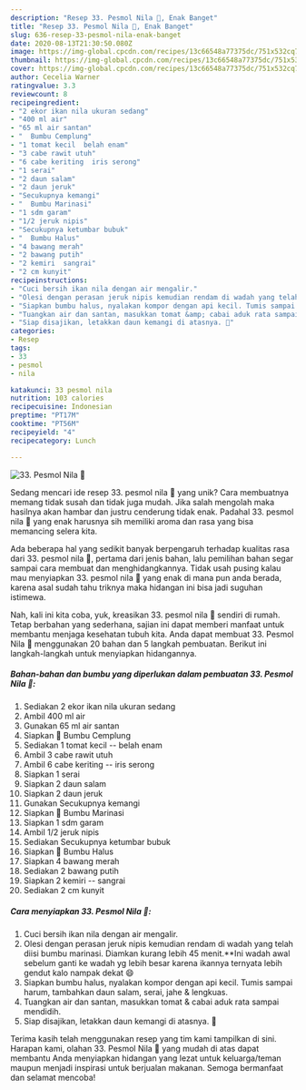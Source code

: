 ```yaml
---
description: "Resep 33. Pesmol Nila 🌠, Enak Banget"
title: "Resep 33. Pesmol Nila 🌠, Enak Banget"
slug: 636-resep-33-pesmol-nila-enak-banget
date: 2020-08-13T21:30:50.080Z
image: https://img-global.cpcdn.com/recipes/13c66548a77375dc/751x532cq70/33-pesmol-nila-🌠-foto-resep-utama.jpg
thumbnail: https://img-global.cpcdn.com/recipes/13c66548a77375dc/751x532cq70/33-pesmol-nila-🌠-foto-resep-utama.jpg
cover: https://img-global.cpcdn.com/recipes/13c66548a77375dc/751x532cq70/33-pesmol-nila-🌠-foto-resep-utama.jpg
author: Cecelia Warner
ratingvalue: 3.3
reviewcount: 8
recipeingredient:
- "2 ekor ikan nila ukuran sedang"
- "400 ml air"
- "65 ml air santan"
- "  Bumbu Cemplung"
- "1 tomat kecil  belah enam"
- "3 cabe rawit utuh"
- "6 cabe keriting  iris serong"
- "1 serai"
- "2 daun salam"
- "2 daun jeruk"
- "Secukupnya kemangi"
- "  Bumbu Marinasi"
- "1 sdm garam"
- "1/2 jeruk nipis"
- "Secukupnya ketumbar bubuk"
- "  Bumbu Halus"
- "4 bawang merah"
- "2 bawang putih"
- "2 kemiri  sangrai"
- "2 cm kunyit"
recipeinstructions:
- "Cuci bersih ikan nila dengan air mengalir."
- "Olesi dengan perasan jeruk nipis kemudian rendam di wadah yang telah diisi bumbu marinasi. Diamkan kurang lebih 45 menit.**Ini wadah awal sebelum ganti ke wadah yg lebih besar karena ikannya ternyata lebih gendut kalo nampak dekat 😄"
- "Siapkan bumbu halus, nyalakan kompor dengan api kecil. Tumis sampai harum, tambahkan daun salam, serai, jahe &amp; lengkuas."
- "Tuangkan air dan santan, masukkan tomat &amp; cabai aduk rata sampai mendidih."
- "Siap disajikan, letakkan daun kemangi di atasnya. 🤗"
categories:
- Resep
tags:
- 33
- pesmol
- nila

katakunci: 33 pesmol nila 
nutrition: 103 calories
recipecuisine: Indonesian
preptime: "PT17M"
cooktime: "PT56M"
recipeyield: "4"
recipecategory: Lunch

---
```



![33. Pesmol Nila 🌠](https://img-global.cpcdn.com/recipes/13c66548a77375dc/751x532cq70/33-pesmol-nila-🌠-foto-resep-utama.jpg)

Sedang mencari ide resep 33. pesmol nila 🌠 yang unik? Cara membuatnya memang tidak susah dan tidak juga mudah. Jika salah mengolah maka hasilnya akan hambar dan justru cenderung tidak enak. Padahal 33. pesmol nila 🌠 yang enak harusnya sih memiliki aroma dan rasa yang bisa memancing selera kita.



Ada beberapa hal yang sedikit banyak berpengaruh terhadap kualitas rasa dari 33. pesmol nila 🌠, pertama dari jenis bahan, lalu pemilihan bahan segar sampai cara membuat dan menghidangkannya. Tidak usah pusing kalau mau menyiapkan 33. pesmol nila 🌠 yang enak di mana pun anda berada, karena asal sudah tahu triknya maka hidangan ini bisa jadi suguhan istimewa.


Nah, kali ini kita coba, yuk, kreasikan 33. pesmol nila 🌠 sendiri di rumah. Tetap berbahan yang sederhana, sajian ini dapat memberi manfaat untuk membantu menjaga kesehatan tubuh kita. Anda dapat membuat 33. Pesmol Nila 🌠 menggunakan 20 bahan dan 5 langkah pembuatan. Berikut ini langkah-langkah untuk menyiapkan hidangannya.

<!--inarticleads1-->

##### Bahan-bahan dan bumbu yang diperlukan dalam pembuatan 33. Pesmol Nila 🌠:

1. Sediakan 2 ekor ikan nila ukuran sedang
1. Ambil 400 ml air
1. Gunakan 65 ml air santan
1. Siapkan  🐬 Bumbu Cemplung
1. Sediakan 1 tomat kecil -- belah enam
1. Ambil 3 cabe rawit utuh
1. Ambil 6 cabe keriting -- iris serong
1. Siapkan 1 serai
1. Siapkan 2 daun salam
1. Siapkan 2 daun jeruk
1. Gunakan Secukupnya kemangi
1. Siapkan  🐬 Bumbu Marinasi
1. Siapkan 1 sdm garam
1. Ambil 1/2 jeruk nipis
1. Sediakan Secukupnya ketumbar bubuk
1. Siapkan  🐬 Bumbu Halus
1. Siapkan 4 bawang merah
1. Sediakan 2 bawang putih
1. Siapkan 2 kemiri -- sangrai
1. Sediakan 2 cm kunyit




<!--inarticleads2-->

##### Cara menyiapkan 33. Pesmol Nila 🌠:

1. Cuci bersih ikan nila dengan air mengalir.
1. Olesi dengan perasan jeruk nipis kemudian rendam di wadah yang telah diisi bumbu marinasi. Diamkan kurang lebih 45 menit.**Ini wadah awal sebelum ganti ke wadah yg lebih besar karena ikannya ternyata lebih gendut kalo nampak dekat 😄
1. Siapkan bumbu halus, nyalakan kompor dengan api kecil. Tumis sampai harum, tambahkan daun salam, serai, jahe &amp; lengkuas.
1. Tuangkan air dan santan, masukkan tomat &amp; cabai aduk rata sampai mendidih.
1. Siap disajikan, letakkan daun kemangi di atasnya. 🤗




Terima kasih telah menggunakan resep yang tim kami tampilkan di sini. Harapan kami, olahan 33. Pesmol Nila 🌠 yang mudah di atas dapat membantu Anda menyiapkan hidangan yang lezat untuk keluarga/teman maupun menjadi inspirasi untuk berjualan makanan. Semoga bermanfaat dan selamat mencoba!
